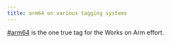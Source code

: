 ```yaml
---
title: arm64 on various tagging systems
---
```

[#arm64] is the one true tag for the Works on Arm effort.

[#arm64]:https://twitter.com/hashtag/arm64
